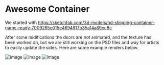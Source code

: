 # Awesome Container

We started with https://sketchfab.com/3d-models/hd-shipping-container-game-ready-7009265c015e4694817b35a14a89ec8c

After some midifications the doors are not animated, and the texture has been worked on, but we are still working on the PSD files and way for artists to easily update the sides. Here are some example renders below:


![image](https://github.com/gm3/container/assets/7612104/b3f6d609-a2fa-456c-a20e-cbc78863077f)
![image](https://github.com/gm3/container/assets/7612104/bce345d2-5a88-4a75-8b58-7b60e3c3da0f)
![image](https://github.com/gm3/container/assets/7612104/a40d27ac-8ab2-437c-b24e-23cf7aa9e6dc)
